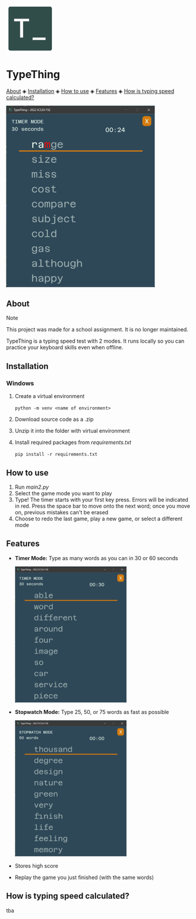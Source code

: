 ![logo](files/icon.png)

# TypeThing

[About](#about) ◈ [Installation](#installation) ◈ [How to use](#how-to-use) ◈ [Features](#features) ◈ [How is typing speed calculated?](#how-is-typing-speed-calculated)

<img src="display/sample-error.png" alt="screenshot of typing game" width=400/>

## About

> [!NOTE]  
> This project was made for a school assignment. It is no longer maintained.

TypeThing is a typing speed test with 2 modes. It runs locally so you can practice your keyboard skills even when offline.

## Installation

### Windows

1. Create a virtual environment

    `python -m venv <name of environment>`

2. Download source code as a .zip
3. Unzip it into the folder with virtual environment
4. Install required packages from *requirements.txt*

    `pip install -r requirements.txt`

## How to use

1. Run *main2.py*
2. Select the game mode you want to play
3. Type! The timer starts with your first key press. Errors will be indicated in red. Press the space bar to move onto the next word; once you move on, previous mistakes can't be erased
4. Choose to redo the last game, play a new game, or select a different mode

## Features

- **Timer Mode:** Type as many words as you can in 30 or 60 seconds

  <img src="display/sample-timer.png" alt="screenshot of timer mode" width=300/>

- **Stopwatch Mode:** Type 25, 50, or 75 words as fast as possible

  <img src="display/sample-stopwatch.png" alt="screenshot of stopwatch mode" width=300/>

- Stores high score
- Replay the game you just finished (with the same words)

## How is typing speed calculated?

tba
